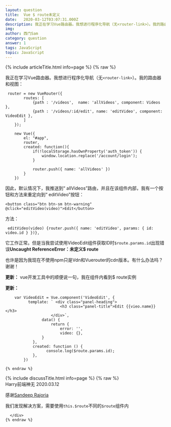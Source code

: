 ```yaml
---
layout: question
title:  Vue $ route未定义
date:   2020-03-12T03:07:31.000Z
description: 我正在学习Vue路由器。我想进行程序化导航（无<router-link>）。我的路由器和视图： router = new VueRouter({  ...
img: 
author: 西门Sam
category: question
answer: 1
tags: JavaScript
topic: JavaScript
---
```

<div class="article-root">
  <div class="article">
    {% include articleTitle.html info=page %}
    {% raw %}
    <div class="article-content"><p><font style="vertical-align: inherit;"><font style="vertical-align: inherit;">我正在学习Vue路由器。</font><font style="vertical-align: inherit;">我想进行程序化导航（无</font></font><code>&lt;router-link&gt;</code><font style="vertical-align: inherit;"><font style="vertical-align: inherit;">）。</font><font style="vertical-align: inherit;">我的路由器和视图：</font></font></p>

<pre><code> router = new VueRouter({<font></font>
        routes: [<font></font>
            {path : '/videos',  name: 'allVideos', component: Videos },<font></font>
            {path : '/videos/:id/edit', name: 'editVideo', component: VideoEdit },<font></font>
        ]<font></font>
    });<font></font>
<font></font>
    new Vue({<font></font>
        el: "#app",<font></font>
        router,<font></font>
        created: function(){<font></font>
            if(!localStorage.hasOwnProperty('auth_token')) {<font></font>
                window.location.replace('/account/login');<font></font>
            }<font></font>
<font></font>
            router.push({ name: 'allVideos' })<font></font>
        }<font></font>
    })<font></font>
</code></pre>

<p><font style="vertical-align: inherit;"><font style="vertical-align: inherit;">因此，默认情况下，我推送到“ allVideos”路由，并且在该组件内部，我有一个按钮和方法来重定向到“ editVideo”按钮：</font></font></p>

<pre><code>&lt;button class="btn btn-sm btn-warning" @click="editVideo(video)"&gt;Edit&lt;/button&gt;
</code></pre>

<p><font style="vertical-align: inherit;"><font style="vertical-align: inherit;">方法： </font></font></p>

<pre><code> editVideo(video) {router.push({ name: 'editVideo', params: { id: video.id } })},
</code></pre>

<p><font style="vertical-align: inherit;"><font style="vertical-align: inherit;">它工作正常。</font><font style="vertical-align: inherit;">但是当我尝试使用VideoEdit组件获取ID时</font></font><code>$route.params.id</code><font style="vertical-align: inherit;"><font style="vertical-align: inherit;">出现错误</font></font><strong><font style="vertical-align: inherit;"><font style="vertical-align: inherit;">Uncaught ReferenceError：未定义$ route</font></font></strong></p>

<p><font style="vertical-align: inherit;"><font style="vertical-align: inherit;">也许是因为我现在不使用npm只是Vdn和Vuerouter的cdn版本。</font><font style="vertical-align: inherit;">有什么办法吗？</font><font style="vertical-align: inherit;">谢谢！</font></font></p>

<p><strong><font style="vertical-align: inherit;"><font style="vertical-align: inherit;">更新：</font></font></strong><font style="vertical-align: inherit;"><font style="vertical-align: inherit;"> vue开发工具中的顺便说一句，我在组件内看到$ route实例</font></font></p>

<p><strong><font style="vertical-align: inherit;"><font style="vertical-align: inherit;">更新：</font></font></strong> </p>

<pre><code>    var VideoEdit = Vue.component('VideoEdit', {<font></font>
          template: ` &lt;div class="panel-heading"&gt;<font></font>
                        &lt;h3 class="panel-title"&gt;Edit {{vieo.name}}&lt;/h3&gt;<font></font>
                    &lt;/div&gt;`,<font></font>
                data() {<font></font>
                    return {<font></font>
                        error: '',<font></font>
                        video: {},<font></font>
                }<font></font>
            },        <font></font>
            created: function () {<font></font>
                  console.log($route.params.id);<font></font>
            },<font></font>
        })<font></font>
</code></pre></div>
    {% endraw %}
  </div>

  <div class="discuss-wrapper">
    {% include discussTitle.html info=page %}
    {% raw %}
    <div class="discuss-item">
        <div class="discuss-parent">
          <div class="discuss-meta">
            <span class="discuss-user">Harry前端神无</span>
            <span class="discuss-time">2020.03.12</span>
          </div>
          <div class="discuss-comment"><p><font style="vertical-align: inherit;"><font style="vertical-align: inherit;">感谢</font></font><a href="https://stackoverflow.com/users/1323813/sandeep-rajoria"><font style="vertical-align: inherit;"><font style="vertical-align: inherit;">Sandeep Rajoria</font></font></a></p>

<p><font style="vertical-align: inherit;"><font style="vertical-align: inherit;">我们发现解决方案，需要使用</font></font><code>this.$route</code><font style="vertical-align: inherit;"><font style="vertical-align: inherit;">不同的</font></font><code>$route</code><font style="vertical-align: inherit;"><font style="vertical-align: inherit;">组件内</font></font></p></div>
        </div>
        
      </div>
    {% endraw %}
  </div>
<div>
